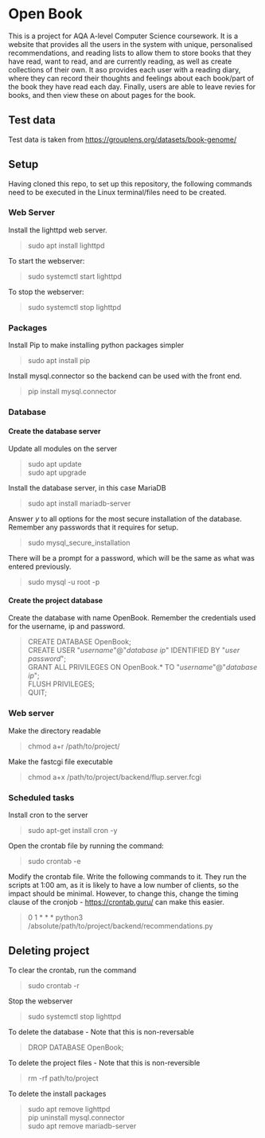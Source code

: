 # Open Book
This is a project for AQA A-level Computer Science coursework. It is a website that provides all the users in the system with unique, personalised recommendations, and reading lists to allow them to store books that they have read, want to read, and are currently reading, as well as create collections of their own.  It aso provides each user with a reading diary, where they can record their thoughts and feelings about each book/part of the book they have read each day. Finally, users are able to leave revies for books, and then view these on about pages for the book.

## Test data
Test data is taken from 
https://grouplens.org/datasets/book-genome/

## Setup
Having cloned this repo, to set up this repository, the following commands need to be executed in the Linux terminal/files need to be created.

### Web Server
Install the lighttpd web server.
> sudo apt install lighttpd

To start the webserver:
> sudo systemctl start lighttpd

To stop the webserver:
> sudo systemctl stop lighttpd

### Packages
Install Pip to make installing python packages simpler
> sudo apt install pip

Install mysql.connector so the backend can be used with the front end.
> pip install mysql.connector

### Database
#### Create the database server
Update all modules on the server
> sudo apt update\
> sudo apt upgrade

Install the database server, in this case MariaDB
> sudo apt install mariadb-server

Answer _y_ to all options for the most secure installation of the database. Remember any passwords that it requires for setup.
> sudo mysql_secure_installation

There will be a prompt for a password, which will be the same as what was entered previously.
> sudo mysql -u root -p

#### Create the project database
Create the database with name OpenBook. Remember the credentials used for the username, ip and password.
> CREATE DATABASE OpenBook;\
> CREATE USER "_username_"@"_database ip_" IDENTIFIED BY "_user password_";\
> GRANT ALL PRIVILEGES ON OpenBook.* TO "_username_"@"_database ip_";\
> FLUSH PRIVILEGES;\
> QUIT;

### Web server
Make the directory readable
> chmod a+r /path/to/project/

Make the fastcgi file executable
> chmod a+x /path/to/project/backend/flup.server.fcgi

### Scheduled tasks
Install cron to the server
> sudo apt-get install cron -y

Open the crontab file by running the command:
> sudo crontab -e

Modify the crontab file. Write the following commands to it. They run the scripts at 1:00 am, as it is
likely to have a low number of clients, so the impact should be minimal. However, to change this, change the timing clause of the cronjob - https://crontab.guru/ can make this easier.
> 0 1 * * * python3 /absolute/path/to/project/backend/recommendations.py

## Deleting project
To clear the crontab, run the command
> sudo crontab -r

Stop the webserver
> sudo systemctl stop lighttpd

To delete the database - Note that this is non-reversable
> DROP DATABASE OpenBook;

To delete the project files - Note that this is non-reversible
> rm -rf path/to/project

To delete the install packages
> sudo apt remove lighttpd\
> pip uninstall mysql.connector\
> sudo apt remove mariadb-server
